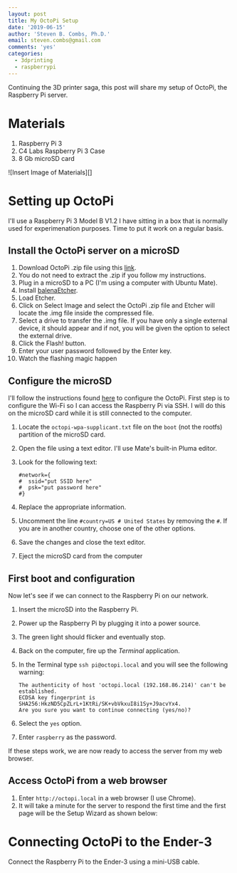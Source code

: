 ```yaml
---
layout: post
title: My OctoPi Setup
date: '2019-06-15'
author: 'Steven B. Combs, Ph.D.'
email: steven.combs@gmail.com
comments: 'yes'
categories:
  - 3dprinting
  - raspberrypi
---
```


Continuing the 3D printer saga, this post will share my setup of OctoPi, the Raspberry Pi server.

# Materials

1.  Raspberry Pi 3
2.  C4 Labs Raspberry Pi 3 Case
3.  8 Gb microSD card

![Insert Image of Materials][]

# Setting up OctoPi

I'll use a Raspberry Pi 3 Model B V1.2 I have sitting in a box that is normally used for experimenation purposes. Time to put it work on a regular basis.

## Install the OctoPi server on a microSD

1.  Download OctoPi .zip file using this [link](https://octoprint.org/download/).
2.  You do not need to extract the .zip if you follow my instructions.
3.  Plug in a microSD to a PC (I'm using a computer with Ubuntu Mate).
4.  Install [balenaEtcher](https://www.balena.io/etcher/).
5.  Load Etcher.
6.  Click on Select Image and select the OctoPi .zip file and Etcher will locate the .img file inside the compressed file.
7.  Select a drive to transfer the .img file. If you have only a single external device, it should appear and if not, you will be given the option to select the external drive.
8.  Click the Flash! button.
9.  Enter your user password followed by the Enter key.
10. Watch the flashing magic happen

## Configure the microSD

I'll follow the instructions found [here](https://octoprint.org/download/) to configure the OctoPi. First step is to configure the Wi-Fi so I can access the Raspberry Pi via SSH. I will do this on the microSD card while it is still connected to the computer.

1.  Locate the `octopi-wpa-supplicant.txt` file on the `boot` (not the rootfs) partition of the microSD card.
2.  Open the file using a text editor. I'll use Mate's built-in Pluma editor.
3.  Look for the following text:

        #network={
        #  ssid="put SSID here"
        #  psk="put password here"
        #}

4.  Replace the appropriate information.
5.  Uncomment the line `#country=US # United States` by removing the `#`. If you are in another country, choose one of the other options.
6.  Save the changes and close the text editor.
7.  Eject the microSD card from the computer

## First boot and configuration

Now let's see if we can connect to the Raspberry Pi on our network.

1.  Insert the microSD into the Raspberry Pi.
2.  Power up the Raspberry Pi by plugging it into a power source.
3.  The green light should flicker and eventually stop.
4.  Back on the computer, fire up the _Terminal_ application.
5.  In the Terminal type `ssh pi@octopi.local` and you will see the following warning:

        The authenticity of host 'octopi.local (192.168.86.214)' can't be established.
        ECDSA key fingerprint is SHA256:HkzND5CpZLrL+1KtRi/SK+vbVkxuI8i1Sy+J9acvYx4.
        Are you sure you want to continue connecting (yes/no)?

6.  Select the `yes` option.
7.  Enter `raspberry` as the password.

If these steps work, we are now ready to access the server from my web browser.

## Access OctoPi from a web browser

1.  Enter `http://octopi.local` in a web browser (I use Chrome).
2.  It will take a minute for the server to respond the first time and the first page will be the Setup Wizard as shown below:

# Connecting OctoPi to the Ender-3

Connect the Raspberry Pi to the Ender-3 using a mini-USB cable.
